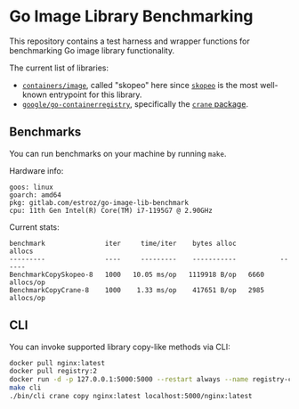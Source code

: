 # Go Image Library Benchmarking

This repository contains a test harness and wrapper functions for benchmarking Go image library functionality.

The current list of libraries:
- [`containers/image`](https://github.com/containers/image), called "skopeo" here
 since [`skopeo`](https://github.com/containers/skopeo) is the most well-known entrypoint for this library.
- [`google/go-containerregistry`](https://github.com/google/go-containerregistry),
specifically the [`crane` package](https://github.com/google/go-containerregistry/tree/main/pkg/crane).

## Benchmarks

You can run benchmarks on your machine by running `make`.

Hardware info:

```
goos: linux
goarch: amd64
pkg: gitlab.com/estroz/go-image-lib-benchmark
cpu: 11th Gen Intel(R) Core(TM) i7-1195G7 @ 2.90GHz
```

Current stats:

```
benchmark               iter     time/iter    bytes alloc           allocs
---------               ----     ---------    -----------           ------
BenchmarkCopySkopeo-8   1000   10.05 ms/op   1119918 B/op   6660 allocs/op
BenchmarkCopyCrane-8    1000    1.33 ms/op    417651 B/op   2985 allocs/op
```

## CLI

You can invoke supported library copy-like methods via CLI:

```sh
docker pull nginx:latest
docker pull registry:2
docker run -d -p 127.0.0.1:5000:5000 --restart always --name registry-crane registry:2
make cli
./bin/cli crane copy nginx:latest localhost:5000/nginx:latest
```
